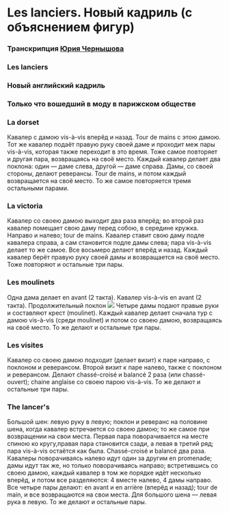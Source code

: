 # Les lanciers. Новый кадриль (с объяснением фигур)

### Транскрипция [Юрия Чернышова](mailto://georgthegreat@gmail.com)

### Les lanciers
### Новый английский кадриль
### Только что вошедший в моду в парижском обществе
### La dorset

Кавалер с дамою vis-à-vis вперёд и назад. Tour de mains с этою дамою. Тот же кавалер подаёт правую руку своей даме и проходит меж пары vis-à-vis, которая также переходит в это время. Тоже самое повторяет и другая пара, возвращаясь на своё место. Каждый кавалер делает два поклона: один — даме слева, другой — даме справа. Дамы, со своей стороны, делают реверансы. Tour de mains, и потом каждый возвращается на своё место. То же самое повторяется тремя остальными парами.

### La victoria

Кавалер со своею дамою выходит два раза вперёд; во второй раз кавалер помещает свою даму перед собою, в середине кружка. Направо и налево; tour de mains. Кавалер ставит свою даму подле кавалера справа, а сам становится подле дамы слева; пара vis-à-vis делает то же самое. Все восьмеро делают вперёд и назад. Каждый кавалер берёт правую руку своей дамы и возвращается на своё место. Тоже повторяют и остальные три пары.

### Les moulinets

Одна дама делает en avant (2 такта). Кавалер vis-à-vis en avant (2 такта). Продолжительный поклон ![](/bib/images/tr/lanciers_fermata.svg) Четыре дамы подают правые руки и составляют крест (moulinet). Каждый кавалер делает сначала тур с дамою vis-à-vis (среди moulinet) и потом со своею дамою, возвращаясь на своё место. То же делают и остальные три пары.

### Les visites

Кавалер со своею дамою подходит (делает визит) к паре направо, с поклоном и реверансом. Второй визит к паре налево, также с поклоном и реверансом. Делают chassé-croisé и balancé 2 раза (или chassé-ouvert); chaine anglaise co своею парою vis-à-vis. То же делают и остальные три пары.

### The lancer's

Большой шен: левую руку в левую; поклон и реверанс на половине шена, когда кавалер встречается со своею дамою; то же самое при возвращении на свои места. Первая пара поворачивается на месте спиною ко кругу,правая пара становится сзади, а левая в третий ряд; пара vis-à-vis остаётся как была. Chassé-croisé и balancé два раза. Кавалеры поворачиваясь налево идут один за другим en promenade; дамы идут так же, но только поворачиваясь направо; встретившись со своею дамою, каждый кавалер в том же порядке идёт несколько вперёд, и потом все разделяются: 4 вместе налево, 4 дамы направо. Все четыре пары делают: en avant и en arrière (вперёд и назад); tour de main, и все возвращаются на свои места. Для большого шена — левая рука в левую. То же делают и остальные пары.
